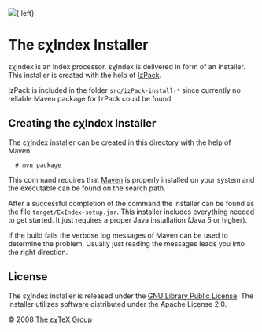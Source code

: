 ![](src/installer/images/ExBib-side.png){.left}

The εχIndex Installer
=====================

εχIndex is an index processor. εχIndex is delivered in form of an
installer. This installer is created with the help of
[IzPack](http://izpack.org).

IzPack is included in the folder `src/izPack-install-*` since currently
no reliable Maven package for IzPack could be found.

Creating the εχIndex Installer
------------------------------

The εχIndex installer can be created in this directory with the help of
Maven:

      # mvn package

This command requires that [Maven](http://maven.apache.org) is properly
installed on your system and the executable can be found on the search
path.

After a successful completion of the command the installer can be found
as the file `target/ExIndex-setup.jar`. This installer includes
everything needed to get started. It just requires a proper Java
installation (Java 5 or higher).

If the build fails the verbose log messages of Maven can be used to
determine the problem. Usually just reading the messages leads you into
the right direction.

License
-------

The εχIndex installer is released under the [GNU Library Public
License](LICENSE.html). The installer utilizes software distributed
under the Apache License 2.0.

© 2008 [The εχTeX Group](mailto:extex@dante.de)
